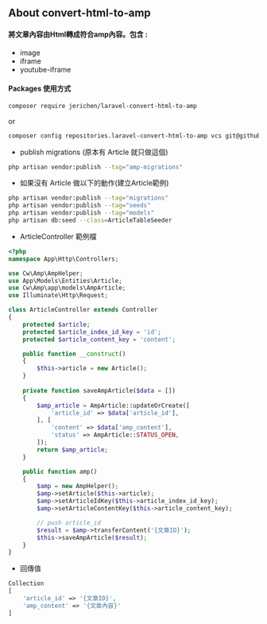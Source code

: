 ## About convert-html-to-amp
#### 將文章內容由Html轉成符合amp內容。包含 : 
- image
- iframe
- youtube-iframe

#### Packages 使用方式
```bash
composer require jerichen/laravel-convert-html-to-amp
```
or
```bash
composer config repositories.laravel-convert-html-to-amp vcs git@github.com:jerichen/laravel-convert-html-to-amp
```

- publish migrations (原本有 Article 就只做這個)
```bash
php artisan vendor:publish --tag="amp-migrations" 
```

- 如果沒有 Article 做以下的動作(建立Article範例)
```bash
php artisan vendor:publish --tag="migrations" 
php artisan vendor:publish --tag="seeds" 
php artisan vendor:publish --tag="models" 
php artisan db:seed --class=ArticleTableSeeder
```

- ArticleController 範例檔
```php
<?php
namespace App\Http\Controllers;

use Cw\Amp\AmpHelper;
use App\Models\Entities\Article;
use Cw\Amp\app\models\AmpArticle;
use Illuminate\Http\Request;

class ArticleController extends Controller
{
    protected $article;
    protected $article_index_id_key = 'id';
    protected $article_content_key = 'content';

    public function __construct()
    {
        $this->article = new Article();
    }
    
    private function saveAmpArticle($data = [])
    {
        $amp_article = AmpArticle::updateOrCreate([
            'article_id' => $data['article_id'],
        ], [
            'content' => $data['amp_content'],
            'status' => AmpArticle::STATUS_OPEN,
        ]);
        return $amp_article;
    }

    public function amp()
    {
        $amp = new AmpHelper();
        $amp->setArticle($this->article);
        $amp->setArticleIdKey($this->article_index_id_key);
        $amp->setArticleContentKey($this->article_content_key);

        // push article_id
        $result = $amp->transferContent('{文章ID}');
        $this->saveAmpArticle($result);
    }
}
```

- 回傳值
```php
Collection 
[
    'article_id' => '{文章ID}',
    'amp_content' => '{文章內容}'
]
```


